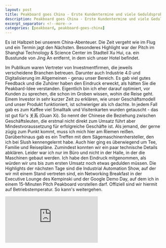 ```yaml
---
layout: post
title: Peakboard goes China - Erste Kundentermine und viele Geduldsproben
description: Peakboard goes China - Erste Kundentermine und viele Geduldsproben
excerpt_separator: <!--more-->
categories: [peakboard, peakboard-goes-china]
---
```


Es ist Halbzeit bei unserem China-Abenteuer. Die Zeit vergeht wie im Flug und ein Termin jagt den Nächsten. Besonderes Highlight war der Pitch im Shanghai Technology & Science Center im Stadteil Xu Hui, ca. ein Busstunde von Jing An entfernt, in dem sich unser Hotel befindet. 

<!--more-->

Im Publikum waren Vertreter von Investmentfirmen, die jeweils verscheidene Branchen betreuen. Darunter auch Industrie 4.0 und Digitalisierung im Allgemeinen - genau unser Bereich. 
Es gab viel gutes Feedback und die Zuhörer haben den Eindruck erweckt, als hätten Sie die Peakbard-Idee verstanden. Eigentlich bin ich eher darauf optimiert, vor Kunden zu sprechen, die schon im Groben wissen, wohin die Reise geht. 
Einem Investor in sehr kurzer Zeit zu erklären, wie unser Geschäftsmodell und unser Produkt funktioniert, ist schwieriger als ich dachte. In jedem Fall gab es zum Kaffee viel Smalltalk und Visitenkarten wurden getauscht - das ist gut für's 关系 (Guan Xi). 
So nennt der Chinese die Beziehung zwischen Geschäftsleuten, die erstmal nicht direkt zum Umsatz führt aber Mindestvoraussetzung für erfolgreiche Geschäfte ist. Als jemand, der gerne zügig zum Punkt kommt, muss ich mich hier am Riemen reißen.
Darüberhinaus gab es ein Treffen mit dem Sägemaschinenhersteller, den ich bei Slush kennengelernt habe. Auch hier ging es überwiegend um Tee, Familie und Reisepläne. Zumindest konnten wir ein paar technische Details abklären. 
Leider war ich nur im Büro und nicht in der Halle, in der die Maschinen gebaut werden. Ich habe den Eindruck mitgenommen, als würden wir uns bis zum ersten Umsatz noch etwas gedulden müssen. 
Die Highlights der nächsten Tage sind die Industrial Automation Show, auf der wir mit einem Stand vertreten sind, ein Networking Breakfast in der Executive Lounge des Kempinski und der Google Demo Day, auf dem ich in einem 15-Minuten Pitch Peakboard vorstellen darf. 
Offiziell sind wir hiermit auf Betriebstemperatur. So kann's weitergehen.

<div class="video-container">
    <iframe src="https://www.youtube.com/embed/Y0aeELLQoe0" frameborder="0" allow="accelerometer; autoplay; encrypted-media; gyroscope; picture-in-picture" allowfullscreen></iframe>   
</div>